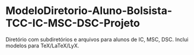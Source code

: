 # ModeloDiretorio-Aluno-Bolsista-TCC-IC-MSC-DSC-Projeto
Diretório com subdiretórios e arquivos para alunos de IC, MSC, DSC. Inclui modelos para TeX/LaTeX/LyX.
